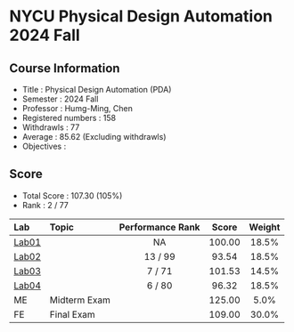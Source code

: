 # NYCU Physical Design Automation 2024 Fall

## Course Information
- Title : Physical Design Automation (PDA)
- Semester : 2024 Fall
- Professor : Humg-Ming, Chen
- Registered numbers : 158
- Withdrawls : 77
- Average : 85.62 (Excluding withdrawls)
- Objectives : 

## Score
- Total Score : 107.30 (105%)
- Rank : 2 / 77

|Lab             |Topic         | Performance Rank   |Score   |Weight |
|:---------------|:-------------|:------------------:|:------:|:-----:|
| [Lab01](Lab01) |              | NA                 | 100.00 | 18.5% |
| [Lab02](Lab02) |              | 13 / 99            |  93.54 | 18.5% |
| [Lab03](Lab03) |              | 7 / 71             | 101.53 | 14.5% |
| [Lab04](Lab04) |              | 6 / 80             | 96.32  | 18.5% |
| ME             | Midterm Exam |                    | 125.00 |  5.0% |
| FE             | Final Exam   |                    | 109.00 | 30.0% |

